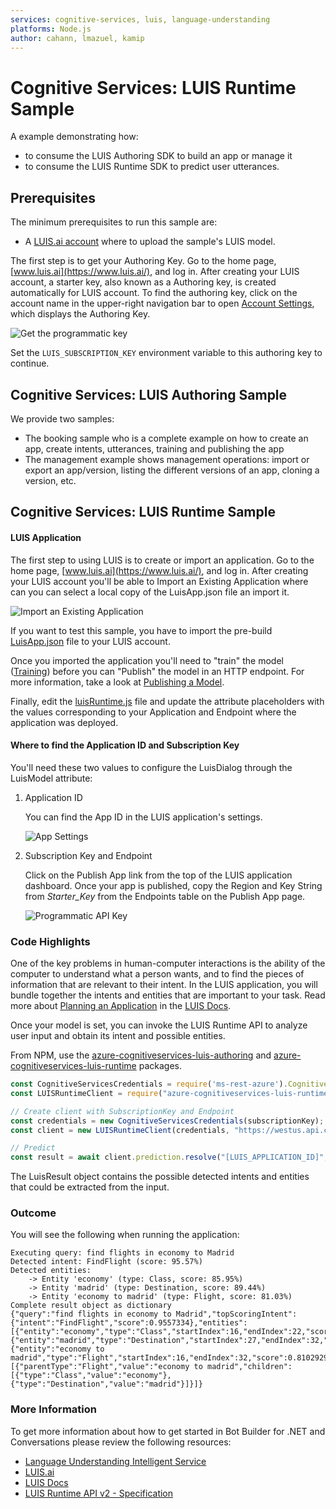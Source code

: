 ```yaml
---
services: cognitive-services, luis, language-understanding
platforms: Node.js
author: cahann, lmazuel, kamip
---
```


# Cognitive Services: LUIS Runtime Sample

A example demonstrating how:
- to consume the LUIS Authoring SDK to build an app or manage it
- to consume the LUIS Runtime SDK to predict user utterances.

## Prerequisites

The minimum prerequisites to run this sample are:
* A [LUIS.ai account](https://www.luis.ai/) where to upload the sample's LUIS model.

The first step is to get your Authoring Key. Go to the home page, [www.luis.ai](https://www.luis.ai/), and log in. After creating your LUIS account, a starter key, also known as a Authoring key, is created automatically for LUIS account. To find the authoring key, click on the account name in the upper-right navigation bar to open [Account Settings](https://www.luis.ai/user/settings), which displays the Authoring Key.

![Get the programmatic key](images/programmatic-key.png)

Set the `LUIS_SUBSCRIPTION_KEY` environment variable to this authoring key to continue.

## Cognitive Services: LUIS Authoring Sample

We provide two samples:

- The booking sample who is a complete example on how to create an app, create intents, utterances, training and publishing the app
- The management example shows management operations: import or export an app/version, listing the different versions of an app, cloning a version, etc.

## Cognitive Services: LUIS Runtime Sample

#### LUIS Application

The first step to using LUIS is to create or import an application. Go to the home page, [www.luis.ai](https://www.luis.ai/), and log in. After creating your LUIS account you'll be able to Import an Existing Application where can you can select a local copy of the LuisApp.json file an import it.

![Import an Existing Application](images/prereqs-import.png)

If you want to test this sample, you have to import the pre-build [LuisApp.json](LuisApp.json) file to your LUIS account.

Once you imported the application you'll need to "train" the model ([Training](https://docs.microsoft.com/en-us/azure/cognitive-services/luis/train-test)) before you can "Publish" the model in an HTTP endpoint. For more information, take a look at [Publishing a Model](https://docs.microsoft.com/en-us/azure/cognitive-services/luis/publishapp).

Finally, edit the [luisRuntime.js](luisRuntime.js) file and update the attribute placeholders with the values corresponding to your Application and Endpoint where the application was deployed.

#### Where to find the Application ID and Subscription Key

You'll need these two values to configure the LuisDialog through the LuisModel attribute:

1. Application ID

    You can find the App ID in the LUIS application's settings.

    ![App Settings](images/prereqs-appid.png)

2. Subscription Key and Endpoint

    Click on the Publish App link from the top of the LUIS application dashboard. Once your app is published, copy the Region and Key String from *Starter_Key* from the Endpoints table on the Publish App page.

    ![Programmatic API Key](images/prereqs-apikey.png)


### Code Highlights

One of the key problems in human-computer interactions is the ability of the computer to understand what a person wants, and to find the pieces of information that are relevant to their intent. In the LUIS application, you will bundle together the intents and entities that are important to your task. Read more about [Planning an Application](https://docs.microsoft.com/en-us/azure/cognitive-services/luis/plan-your-app) in the [LUIS Docs](https://docs.microsoft.com/en-us/azure/cognitive-services/luis/).

Once your model is set, you can invoke the LUIS Runtime API to analyze user input and obtain its intent and possible entities.

From NPM, use the [azure-cognitiveservices-luis-authoring](https://www.npmjs.com/package/azure-cognitiveservices-luis-authoring) and  [azure-cognitiveservices-luis-runtime](https://www.npmjs.com/package/azure-cognitiveservices-luis-runtime)  packages.

````javascript
const CognitiveServicesCredentials = require('ms-rest-azure').CognitiveServicesCredentials;
const LUISRuntimeClient = require("azure-cognitiveservices-luis-runtime");

// Create client with SubscriptionKey and Endpoint
const credentials = new CognitiveServicesCredentials(subscriptionKey);
const client = new LUISRuntimeClient(credentials, "https://westus.api.cognitive.microsoft.com")

// Predict
const result = await client.prediction.resolve("[LUIS_APPLICATION_ID]", "Text to Predict or User input")
````

The LuisResult object contains the possible detected intents and entities that could be extracted from the input.

### Outcome

You will see the following when running the application:

```
Executing query: find flights in economy to Madrid
Detected intent: FindFlight (score: 95.57%)
Detected entities:
	-> Entity 'economy' (type: Class, score: 85.95%)
	-> Entity 'madrid' (type: Destination, score: 89.44%)
	-> Entity 'economy to madrid' (type: Flight, score: 81.03%)
Complete result object as dictionary
{"query":"find flights in economy to Madrid","topScoringIntent":{"intent":"FindFlight","score":0.9557334},"entities":[{"entity":"economy","type":"Class","startIndex":16,"endIndex":22,"score":0.8595318},{"entity":"madrid","type":"Destination","startIndex":27,"endIndex":32,"score":0.8943938},{"entity":"economy to madrid","type":"Flight","startIndex":16,"endIndex":32,"score":0.8102929}],"compositeEntities":[{"parentType":"Flight","value":"economy to madrid","children":[{"type":"Class","value":"economy"},{"type":"Destination","value":"madrid"}]}]}
```

### More Information

To get more information about how to get started in Bot Builder for .NET and Conversations please review the following resources:
* [Language Understanding Intelligent Service](https://azure.microsoft.com/en-us/services/cognitive-services/language-understanding-intelligent-service/)
* [LUIS.ai](https://www.luis.ai)
* [LUIS Docs](https://docs.microsoft.com/en-us/azure/cognitive-services/luis/home)
* [LUIS Runtime API v2 - Specification](https://github.com/Azure/azure-rest-api-specs/tree/current/specification/cognitiveservices/data-plane/LUIS/Runtime)